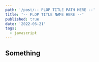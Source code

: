 ```yaml
---
path: '/post/-- PLOP TITLE PATH HERE --'
title: '-- PLOP TITLE NAME HERE --'
published: true
date: '2022-06-21'
tags:
  - javascript
---
```


## Something
